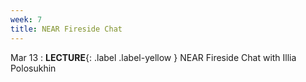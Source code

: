 ```yaml
---
week: 7
title: NEAR Fireside Chat
---
```


Mar 13
: **LECTURE**{: .label .label-yellow } NEAR Fireside Chat with Illia Polosukhin